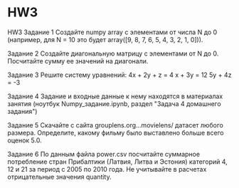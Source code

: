 # HW3
HW3
Задание 1
Создайте numpy array с элементами от числа N до 0 (например, для N = 10 это будет array([9, 8, 7, 6, 5, 4, 3, 2, 1, 0])).

Задание 2
Создайте диагональную матрицу с элементами от N до 0. Посчитайте сумму ее значений на диагонали.

Задание 3
Решите систему уравнений:
4x + 2y + z = 4
x + 3y = 12
5y + 4z = -3

Задание 4
Задание и входные данные к нему находятся в материалах занятия (ноутбук Numpy_задание.ipynb, раздел "Задача 4 домашнего задания")

Задание 5
Скачайте с сайта grouplens.org...movielens/ датасет любого размера. Определите, какому фильму было выставлено больше всего оценок 5.0.

Задание 6
По данным файла power.csv посчитайте суммарное потребление стран Прибалтики (Латвия, Литва и Эстония) категорий 4, 12 и 21 за период с 2005 по 2010 года. Не учитывайте в расчетах отрицательные значения quantity.
